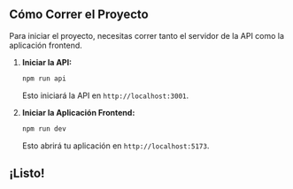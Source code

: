 ## Cómo Correr el Proyecto

Para iniciar el proyecto, necesitas correr tanto el servidor de la API como la aplicación frontend.

1.  **Iniciar la API:**

    ```bash
    npm run api
    ```
    Esto iniciará la API en `http://localhost:3001`.

2.  **Iniciar la Aplicación Frontend:**
    ```bash
    npm run dev
    ```
    Esto abrirá tu aplicación en `http://localhost:5173`.

## ¡Listo!